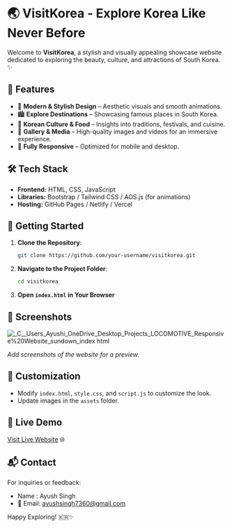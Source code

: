 # 🌏 VisitKorea - Explore Korea Like Never Before

Welcome to **VisitKorea**, a stylish and visually appealing showcase website dedicated to exploring the beauty, culture, and attractions of South Korea. ✨

## 🌟 Features

- 🎨 **Modern & Stylish Design** – Aesthetic visuals and smooth animations.
- 🏙️ **Explore Destinations** – Showcasing famous places in South Korea.
- 🍜 **Korean Culture & Food** – Insights into traditions, festivals, and cuisine.
- 📸 **Gallery & Media** – High-quality images and videos for an immersive experience.
- 📱 **Fully Responsive** – Optimized for mobile and desktop.

## 🛠️ Tech Stack

- **Frontend:** HTML, CSS, JavaScript
- **Libraries:** Bootstrap / Tailwind CSS / AOS.js (for animations)
- **Hosting:** GitHub Pages / Netlify / Vercel

## 🚀 Getting Started

1. **Clone the Repository**:
   ```sh
   git clone https://github.com/your-username/visitkorea.git
   ```
2. **Navigate to the Project Folder**:
   ```sh
   cd visitkorea
   ```
3. **Open `index.html` in Your Browser**

## 📸 Screenshots
![_C__Users_Ayushi_OneDrive_Desktop_Projects_LOCOMOTIVE_Responsive%20Website_sundown_index html](https://github.com/user-attachments/assets/e31eb469-20a5-49f0-b80a-a27b4a460a2a)

_Add screenshots of the website for a preview._

## 🎨 Customization

- Modify `index.html`, `style.css`, and `script.js` to customize the look.
- Update images in the `assets` folder.

## 🔗 Live Demo
[Visit Live Website](travelkoreanow.netlify.app) 🌐

## 📬 Contact
For inquiries or feedback:
- Name : Ayush Singh
- 📧 Email: ayushsingh7360@gmail.com
  
Happy Exploring! 🇰🇷✨
